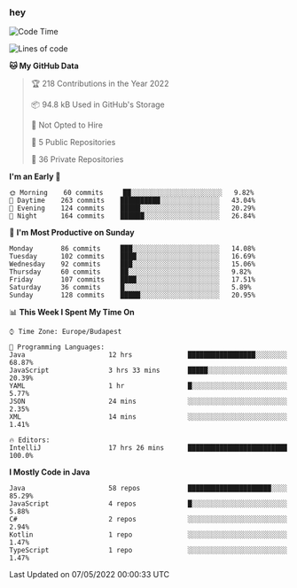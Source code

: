 ### hey

<!--START_SECTION:waka-->
![Code Time](http://img.shields.io/badge/Code%20Time-735%20hrs%2035%20mins-blue)

![Lines of code](https://img.shields.io/badge/From%20Hello%20World%20I%27ve%20Written-495%20Thousand%20lines%20of%20code-blue)

**🐱 My GitHub Data** 

> 🏆 218 Contributions in the Year 2022
 > 
> 📦 94.8 kB Used in GitHub's Storage 
 > 
> 🚫 Not Opted to Hire
 > 
> 📜 5 Public Repositories 
 > 
> 🔑 36 Private Repositories  
 > 
**I'm an Early 🐤** 

```text
🌞 Morning    60 commits     ██░░░░░░░░░░░░░░░░░░░░░░░   9.82% 
🌆 Daytime    263 commits    ██████████░░░░░░░░░░░░░░░   43.04% 
🌃 Evening    124 commits    █████░░░░░░░░░░░░░░░░░░░░   20.29% 
🌙 Night      164 commits    ██████░░░░░░░░░░░░░░░░░░░   26.84%

```
📅 **I'm Most Productive on Sunday** 

```text
Monday       86 commits     ███░░░░░░░░░░░░░░░░░░░░░░   14.08% 
Tuesday      102 commits    ████░░░░░░░░░░░░░░░░░░░░░   16.69% 
Wednesday    92 commits     ███░░░░░░░░░░░░░░░░░░░░░░   15.06% 
Thursday     60 commits     ██░░░░░░░░░░░░░░░░░░░░░░░   9.82% 
Friday       107 commits    ████░░░░░░░░░░░░░░░░░░░░░   17.51% 
Saturday     36 commits     █░░░░░░░░░░░░░░░░░░░░░░░░   5.89% 
Sunday       128 commits    █████░░░░░░░░░░░░░░░░░░░░   20.95%

```


📊 **This Week I Spent My Time On** 

```text
⌚︎ Time Zone: Europe/Budapest

💬 Programming Languages: 
Java                     12 hrs              █████████████████░░░░░░░░   68.87% 
JavaScript               3 hrs 33 mins       █████░░░░░░░░░░░░░░░░░░░░   20.39% 
YAML                     1 hr                █░░░░░░░░░░░░░░░░░░░░░░░░   5.77% 
JSON                     24 mins             ░░░░░░░░░░░░░░░░░░░░░░░░░   2.35% 
XML                      14 mins             ░░░░░░░░░░░░░░░░░░░░░░░░░   1.41%

🔥 Editors: 
IntelliJ                 17 hrs 26 mins      █████████████████████████   100.0%

```

**I Mostly Code in Java** 

```text
Java                     58 repos            █████████████████████░░░░   85.29% 
JavaScript               4 repos             █░░░░░░░░░░░░░░░░░░░░░░░░   5.88% 
C#                       2 repos             ░░░░░░░░░░░░░░░░░░░░░░░░░   2.94% 
Kotlin                   1 repo              ░░░░░░░░░░░░░░░░░░░░░░░░░   1.47% 
TypeScript               1 repo              ░░░░░░░░░░░░░░░░░░░░░░░░░   1.47%

```



 Last Updated on 07/05/2022 00:00:33 UTC
<!--END_SECTION:waka-->
